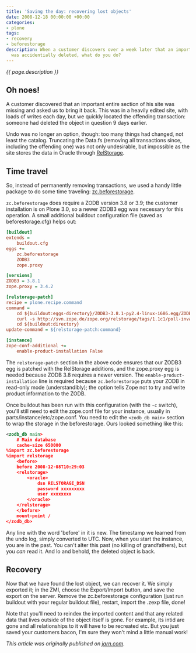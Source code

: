 ```yaml
---
title: 'Saving the day: recovering lost objects'
date: 2008-12-18 00:00:00 +00:00
categories:
- plone
tags:
- recovery
- beforestorage
description: When a customer discovers over a week later that an important object
  was accidentially deleted, what do you do?
---
```


*{{ page.description }}*

## Oh noes!

A customer discovered that an important entire section of his site was missing and asked us to bring it back. This was in a heavily edited site, with loads of writes each day, but we quickly located the offending transaction: someone had deleted the object in question 9 days earlier.

Undo was no longer an option, though: too many things had changed, not least the catalog. Truncating the Data.fs (removing all transactions since, including the offending one) was not only undesirable, but impossible as the site stores the data in Oracle through [RelStorage](http://web.archive.org/web/20081224104516/http://wiki.zope.org/ZODB/RelStorage).

## Time travel

So, instead of permanently removing transactions, we used a handy little package to do some time traveling: [zc.beforestorage](http://pypi.python.org/pypi/zc.beforestorage).

`zc.beforestorage` does require a ZODB version 3.8 or 3.9; the customer installation is on Plone 3.0, so a newer ZODB3 egg was necessary for this operation. A small additional buildout configuration file (saved as beforestorage.cfg) helps out:

```ini
[buildout]
extends =
    buildout.cfg
eggs +=
    zc.beforestorage
    ZODB3
    zope.proxy

[versions]
ZODB3 = 3.8.1
zope.proxy = 3.4.2

[relstorage-patch]
recipe = plone.recipe.command
command = 
    cd ${buildout:eggs-directory}/ZODB3-3.8.1-py2.4-linux-i686.egg/ZODB
    curl -s http://svn.zope.de/zope.org/relstorage/tags/1.1c1/poll-invalidation-1-zodb-3-8-0.patch | patch -N -p0
    cd ${buildout:directory}
update-command = ${relstorage-patch:command}

[instance]
zope-conf-additional +=
    enable-product-installation False
```

The `relstorage-patch` section in the above code ensures that our ZODB3 egg is patched with the RelStorage additions, and the zope.proxy egg is needed because ZODB 3.8 requires a newer version. The `enable-product-installation` line is required because `zc.beforestorage` puts your ZODB in read-only mode (understandibly); the option tells Zope not to try and write product information to the ZODB.

Once buildout has been run with this configuration (with the `-c` switch), you'll still need to edit the zope.conf file for your instance, usually in parts/instance/etc/zope.conf. You need to edit the `<zodb_db main>` section to wrap the storage in the beforestorage. Ours looked something like this:

```xml
<zodb_db main>
    # Main database
    cache-size 650000
%import zc.beforestorage
%import relstorage
    <before>
    before 2008-12-08T10:29:03
    <relstorage>
        <oracle>
            dsn RELSTORAGE_DSN
            password xxxxxxxxx
            user xxxxxxxx
        </oracle>
    </relstorage>
    </before>
    mount-point /
</zodb_db>
```

Any line with the word 'before' in it is new. The timestamp we learned from the undo log, simply converted to UTC. Now, when you start the instance, you are in the past. You can't alter this past (no killing of grandfathers), but you *can* read it. And lo and behold, the deleted object is back.

## Recovery

Now that we have found the lost object, we can recover it. We simply exported it; in the ZMI, choose the Export/Import button, and save the export on the server. Remove the zc.beforestorage configuration (just run buildout with your regular buildout file), restart, import the .zexp file, done!

Note that you'll need to reindex the imported content and that any related data that lives outside of the object itself is gone. For example, its intid are gone and all relationships to it will have to be recreated etc. But you just saved your customers bacon, I'm sure they won't mind a little manual work!

*This article was originally published on [jarn.com](http://jarn.com).*
